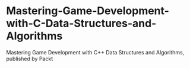 # Mastering-Game-Development-with-C-Data-Structures-and-Algorithms
Mastering Game Development with C++ Data Structures and Algorithms, published by Packt
